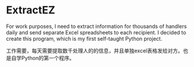# ExtractEZ
For work purposes, I need to extract information for thousands of handlers daily and send separate Excel spreadsheets to each recipient. I decided to create this program, which is my first self-taught Python project.

工作需要，每天需要提取数千处理人的的信息，并且单独excel表格发给对方。也是自学Python的第一个程序。
